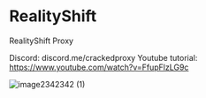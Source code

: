 # RealityShift
RealityShift Proxy

Discord: discord.me/crackedproxy 
Youtube tutorial: https://www.youtube.com/watch?v=FfupFlzLG9c

![image2342342 (1)](https://github.com/T1mppaW/RealityShift/assets/136623696/6f1f97c5-7cd0-45f9-a6d4-55cda93c32fc)
